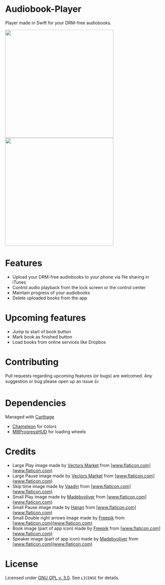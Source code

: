 # Audiobook-Player
Player made in Swift for your DRM-free audiobooks.

<img src="https://raw.githubusercontent.com/GianniCarlo/Audiobook-Player/master/Assets/list_screenshot.png" width="350"/>
<img src="https://raw.githubusercontent.com/GianniCarlo/Audiobook-Player/master/Assets/player_screenshot.png" width="350"/>

# Features
- Upload your DRM-free audiobooks to your phone via file sharing in iTunes
- Control audio playback from the lock screen or the control center
- Maintain progress of your audiobooks
- Delete uploaded books from the app

# Upcoming features
- Jump to start of book button
- Mark book as finished button
- Load books from online services like Dropbox

# Contributing
Pull requests regarding upcoming features (or bugs) are welcomed. Any suggestion or bug please open up an issue 👍

# Dependencies
Managed with [Carthage](https://github.com/Carthage/Carthage)
- [Chameleon](https://github.com/ViccAlexander/Chameleon) for colors
- [MBProgressHUD](https://github.com/jdg/MBProgressHUD) for loading wheels

# Credits
- Large Play image made by [Vectors Market](http://www.flaticon.com/authors/vectors-market) from [www.flaticon.com](www.flaticon.com)
- Large Pause image made by [Vectors Market](http://www.flaticon.com/authors/vectors-market) from [www.flaticon.com](www.flaticon.com)
- Skip time image made by [Vaadin](http://www.flaticon.com/authors/vaadin) from [www.flaticon.com](www.flaticon.com)
- Small Play image made by [Madebyoliver](http://www.flaticon.com/authors/madebyoliver) from [www.flaticon.com](www.flaticon.com)
- Small Pause image made by [Hanan](http://www.flaticon.com/authors/hanan) from [www.flaticon.com](www.flaticon.com)
- Small Double right arrows image made by [Freepik](http://www.flaticon.com/authors/freepik) from [www.flaticon.com](www.flaticon.com)
- Book image (part of app icon) made by [Freepik](http://www.flaticon.com/authors/freepik) from [www.flaticon.com](www.flaticon.com)
- Speaker image (part of app icon) made by [Madebyoliver](http://www.flaticon.com/authors/madebyoliver) from [www.flaticon.com](www.flaticon.com)

# License
Licensed under [GNU GPL v. 3.0](https://opensource.org/licenses/GPL-3.0). See `LICENSE` for details.
